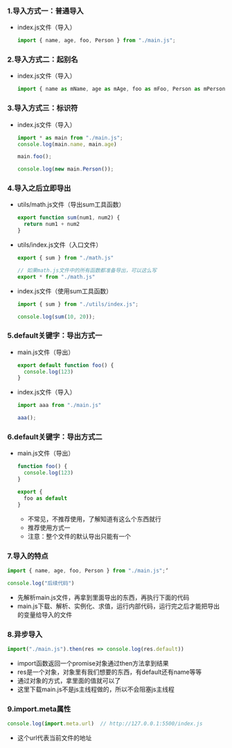 ### 1.导入方式一：普通导入

- index.js文件（导入）

  ```js
  import { name, age, foo, Person } from "./main.js";
  ```

### 2.导入方式二：起别名

- index.js文件（导入）

  ```js
  import { name as mName, age as mAge, foo as mFoo, Person as mPerson } from "./main.js";
  ```

### 3.导入方式三：标识符

- index.js文件（导入）

  ```js
  import * as main from "./main.js";
  console.log(main.name, main.age)
  
  main.foo();
  
  console.log(new main.Person());
  ```

### 4.导入之后立即导出

- utils/math.js文件（导出sum工具函数）

  ```js
  export function sum(num1, num2) {
    return num1 + num2
  }
  ```

- utils/index.js文件（入口文件）

  ```js
  export { sum } from "./math.js"
  
  // 如果math.js文件中的所有函数都准备导出，可以这么写
  export * from "./math.js"
  ```

- index.js文件（使用sum工具函数）

  ```js
  import { sum } from "./utils/index.js";
  
  console.log(sum(10, 20));
  ```

### 5.default关键字：导出方式一

- main.js文件（导出）

  ```js
  export default function foo() {
    console.log(123)
  }
  ```

- index.js文件（导入）

  ```js
  import aaa from "./main.js"
  
  aaa();
  ```

### 6.default关键字：导出方式二

- main.js文件（导出）

  ```js
  function foo() {
    console.log(123)
  }
  
  export {
    foo as default
  }
  ```

  - 不常见，不推荐使用，了解知道有这么个东西就行
  - 推荐使用方式一
  - 注意：整个文件的默认导出只能有一个

### 7.导入的特点

```js
import { name, age, foo, Person } from "./main.js";‘

console.log("后续代码")
```

- 先解析main.js文件，再拿到里面导出的东西，再执行下面的代码
- main.js下载、解析、实例化、求值，运行内部代码，运行完之后才能把导出的变量给导入的文件

### 8.异步导入

```js
import("./main.js").then(res => console.log(res.default))
```

- import函数返回一个promise对象通过then方法拿到结果
- res是一个对象，对象里有我们想要的东西，有default还有name等等
- 通过对象的方式，拿里面的值就可以了
- 这里下载main.js不是js主线程做的，所以不会阻塞js主线程

### 9.import.meta属性

```js
console.log(import.meta.url)  // http://127.0.0.1:5500/index.js
```

- 这个url代表当前文件的地址